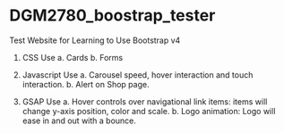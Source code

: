 # DGM2780_boostrap_tester
Test Website for Learning to Use Bootstrap v4 


1. CSS Use
    a. Cards
    b. Forms


2. Javascript Use
    a. Carousel speed, hover interaction and touch interaction.
    b. Alert on Shop page.

3. GSAP Use 
    a. Hover controls over navigational link items: items will change y-axis position, color and scale.
    b. Logo animation: Logo will ease in and out with a bounce. 
    
